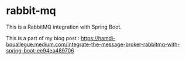 # rabbit-mq
This is a RabbitMQ integration with Spring Boot.

This is a part of my blog post :
https://hamdi-bouallegue.medium.com/integrate-the-message-broker-rabbitmq-with-spring-boot-ee94ea489706
